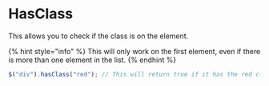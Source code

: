 # HasClass

This allows you to check if the class is on the element.

{% hint style="info" %}
This will only work on the first element, even if there is more than one element in the list.
{% endhint %}

```javascript
$("div").hasClass("red"); // This will return true if it has the red class or false if it doesnt
```

